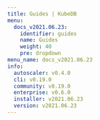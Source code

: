 ```yaml
---
title: Guides | KubeDB
menu:
  docs_v2021.06.23:
    identifier: guides
    name: Guides
    weight: 40
    pre: dropdown
menu_name: docs_v2021.06.23
info:
  autoscaler: v0.4.0
  cli: v0.19.0
  community: v0.19.0
  enterprise: v0.6.0
  installer: v2021.06.23
  version: v2021.06.23
---
```


